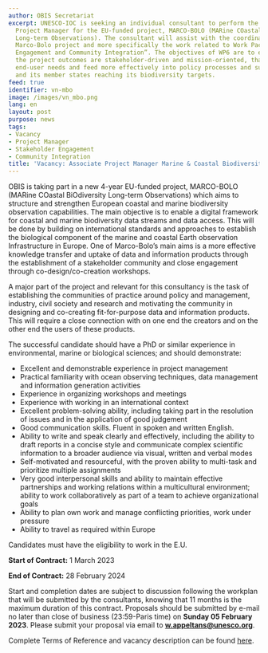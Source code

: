 ```yaml
---
author: OBIS Secretariat
excerpt: UNESCO-IOC is seeking an individual consultant to perform the role of Associate
  Project Manager for the EU-funded project, MARCO-BOLO (MARine COastal BiOdiversity
  Long-term Observations). The consultant will assist with the coordination of the
  Marco-Bolo project and more specifically the work related to Work Package 6 “Stakeholder
  Engagement and Community Integration”. The objectives of WP6 are to ensure that
  the project outcomes are stakeholder-driven and mission-oriented, that they match
  end-user needs and feed more effectively into policy processes and support the EU
  and its member states reaching its biodiversity targets.
feed: true
identifier: vn-mbo
image: /images/vn_mbo.png
lang: en
layout: post
purpose: news
tags:
- Vacancy
- Project Manager
- Stakeholder Engagement
- Community Integration
title: 'Vacancy: Associate Project Manager Marine & Coastal Biodiversity Observations'
---
```


OBIS is taking part in a new 4-year EU-funded project, MARCO-BOLO (MARine COastal BiOdiversity Long-term Observations) which aims to structure and strengthen European coastal and marine biodiversity observation capabilities. The main objective is to enable a digital framework for coastal and marine biodiversity data streams and data access. This will be done by building on international standards and approaches to establish the biological component of the marine and coastal Earth observation Infrastructure in Europe. One of Marco-Bolo’s main aims is a more effective knowledge transfer and uptake of data and information products through the establishment of a stakeholder community and close engagement through co-design/co-creation workshops.

A major part of the project and relevant for this consultancy is the task of establishing the communities of practice around policy and management, industry, civil society and research and motivating the community in designing and co-creating fit-for-purpose data and information products. This will require a close connection with on one end the creators and on the other end the users of these products.

The successful candidate should have a PhD or similar experience in environmental, marine or biological sciences; and should demonstrate:

- Excellent and demonstrable experience in project management
- Practical familiarity with ocean observing techniques, data management and information generation activities
- Experience in organizing workshops and meetings
- Experience with working in an international context
- Excellent problem-solving ability, including taking part in the resolution of issues and in the application of good judgement
- Good communication skills. Fluent in spoken and written English.
- Ability to write and speak clearly and effectively, including the ability to draft reports in a concise style and communicate complex scientific information to a broader audience via visual, written and verbal modes
- Self-motivated and resourceful, with the proven ability to multi-task and prioritize multiple assignments
- Very good interpersonal skills and ability to maintain effective partnerships and working relations within a multicultural environment; ability to work collaboratively as part of a team to achieve organizational goals
- Ability to plan own work and manage conflicting priorities, work under pressure
- Ability to travel as required within Europe

Candidates must have the eligibility to work in the E.U.

**Start of Contract:** 1 March 2023 

**End of Contract:** 28 February 2024 

Start and completion dates are subject to discussion following the workplan that will be submitted by the consultants, knowing that 11 months is the maximum duration of this contract. Proposals should be submitted by e-mail no later than close of business (23:59-Paris time) on **Sunday 05 February 2023**. Please submit your proposal via email to **w.appeltans@unesco.org**.

Complete Terms of Reference and vacancy description can be found [here](https://obis.org/documents/CALL_Consultant_MarcoBolo.pdf).